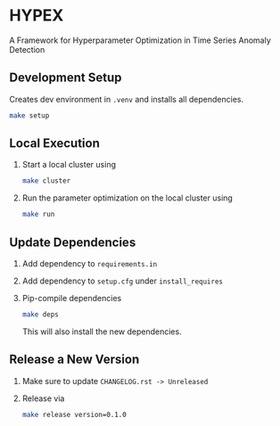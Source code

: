 # HYPEX

A Framework for Hyperparameter Optimization in Time Series Anomaly Detection

## Development Setup

Creates dev environment in `.venv` and installs all dependencies.

```sh
make setup
```

## Local Execution

1. Start a local cluster using

   ```sh
   make cluster
   ```

2. Run the parameter optimization on the local cluster using

   ```sh
   make run
   ```

## Update Dependencies

1. Add dependency to `requirements.in`
2. Add dependency to `setup.cfg` under `install_requires`
3. Pip-compile dependencies

   ```sh
   make deps
   ```

   This will also install the new dependencies.

## Release a New Version

1. Make sure to update `CHANGELOG.rst -> Unreleased`
2. Release via

   ```sh
   make release version=0.1.0
   ```
